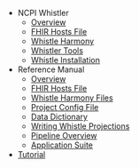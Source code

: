 * NCPI Whistler
  * [Overview](/)
  * [FHIR Hosts File](/fhir_hosts)
  * [Whistle Harmony](/harmony)
  * [Whistler Tools](whistler)
  * [Whistle Installation](whistle)
* Reference Manual
  * [Overview](/ref/)
  * [FHIR Hosts File](/ref/fhir_hosts)
  * [Whistle Harmony Files](/ref/harmony_files)
  * [Project Config File](/ref/project_config)
  * [Data Dictionary](/ref/data_dictionary)
  * [Writing Whistle Projections](/ref/whistle_projections)
  * [Pipeline Overview](/ref/pipeline_overview)
  * [Application Suite](/ref/suite)
* [Tutorial](https://github.com/NIH-NCPI/NCPI-Whistler-Tutorial)
